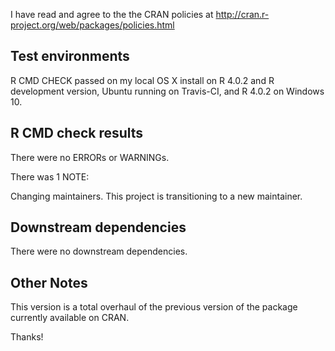 I have read and agree to the the CRAN policies at
http://cran.r-project.org/web/packages/policies.html


## Test environments

R CMD CHECK passed on my local OS X install on R 4.0.2 and
R development version, Ubuntu running on Travis-CI, and
R 4.0.2 on Windows 10.

## R CMD check results

There were no ERRORs or WARNINGs. 

There was 1 NOTE:

Changing maintainers. This project is transitioning to a new maintainer.

## Downstream dependencies

There were no downstream dependencies.


## Other Notes

This version is a total overhaul of the previous version of the package currently available on CRAN.

Thanks! 
